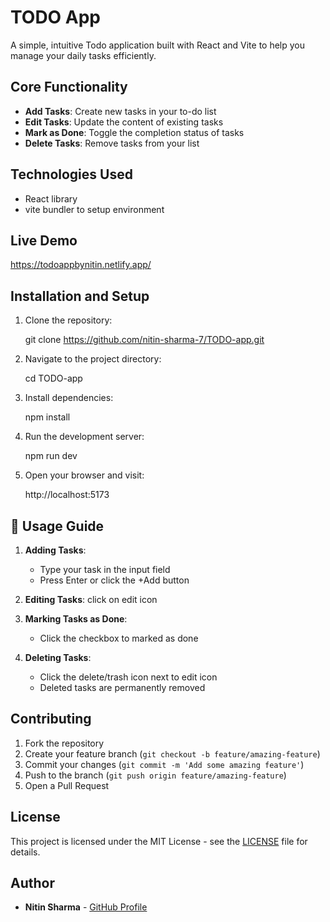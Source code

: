 # TODO App

A simple, intuitive Todo application built with React and Vite to help you manage your daily tasks efficiently.

## Core Functionality

- **Add Tasks**: Create new tasks in your to-do list
- **Edit Tasks**: Update the content of existing tasks
- **Mark as Done**: Toggle the completion status of tasks
- **Delete Tasks**: Remove tasks from your list

## Technologies Used

- React library
- vite bundler to setup environment

## Live Demo

https://todoappbynitin.netlify.app/

## Installation and Setup

1. Clone the repository:

   git clone https://github.com/nitin-sharma-7/TODO-app.git

2. Navigate to the project directory:

   cd TODO-app

3. Install dependencies:

   npm install

4. Run the development server:

   npm run dev

5. Open your browser and visit:

   http://localhost:5173

## 📝 Usage Guide

1. **Adding Tasks**:

   - Type your task in the input field
   - Press Enter or click the +Add button

2. **Editing Tasks**:
   click on edit icon

3. **Marking Tasks as Done**:

   - Click the checkbox to marked as done

4. **Deleting Tasks**:
   - Click the delete/trash icon next to edit icon
   - Deleted tasks are permanently removed

## Contributing

1. Fork the repository
2. Create your feature branch (`git checkout -b feature/amazing-feature`)
3. Commit your changes (`git commit -m 'Add some amazing feature'`)
4. Push to the branch (`git push origin feature/amazing-feature`)
5. Open a Pull Request

## License

This project is licensed under the MIT License - see the [LICENSE](LICENSE) file for details.

## Author

- **Nitin Sharma** - [GitHub Profile](https://github.com/nitin-sharma-7)
